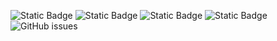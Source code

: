 ![Static Badge](https://img.shields.io/badge/blacklists-60-000000) ![Static Badge](https://img.shields.io/badge/blacklisted-3234965-cc0000) ![Static Badge](https://img.shields.io/badge/whitelisted-2244-00CC00) ![Static Badge](https://img.shields.io/badge/streaming_blacklist-28107-000000) ![GitHub issues](https://img.shields.io/github/issues/fabriziosalmi/blacklists)
